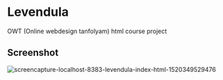 # Levendula
OWT (Online webdesign tanfolyam) html course project

## Screenshot
![screencapture-localhost-8383-levendula-index-html-1520349529476](https://user-images.githubusercontent.com/22984926/37040479-3a4383ee-215a-11e8-8ac3-fe751cd810b5.png)

